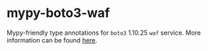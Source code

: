 # mypy-boto3-waf

Mypy-friendly type annotations for `boto3` 1.10.25 `waf` service.
More information can be found [here](https://github.com/vemel/mypy_boto3).